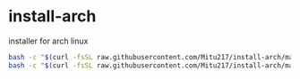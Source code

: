 # install-arch
installer for arch linux

```bash
bash -c "$(curl -fsSL raw.githubusercontent.com/Mitu217/install-arch/master/10_partition.sh)"
bash -c "$(curl -fsSL raw.githubusercontent.com/Mitu217/install-arch/master/20_core.sh)"
```